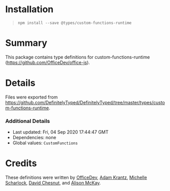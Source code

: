 # Installation
> `npm install --save @types/custom-functions-runtime`

# Summary
This package contains type definitions for custom-functions-runtime (https://github.com/OfficeDev/office-js).

# Details
Files were exported from https://github.com/DefinitelyTyped/DefinitelyTyped/tree/master/types/custom-functions-runtime.

### Additional Details
 * Last updated: Fri, 04 Sep 2020 17:44:47 GMT
 * Dependencies: none
 * Global values: `CustomFunctions`

# Credits
These definitions were written by [OfficeDev](https://github.com/OfficeDev), [Adam Krantz](https://github.com/akrantz), [Michelle Scharlock](https://github.com/mscharlock), [David Chesnut](https://github.com/davidchesnut), and [Alison McKay](https://github.com/alison-mk).
